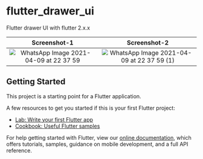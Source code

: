 # flutter_drawer_ui

Flutter drawer UI with flutter 2.x.x

Screenshot-1             |  Screenshot-2
:-------------------------:|:-------------------------:
![WhatsApp Image 2021-04-09 at 22 37 59](https://user-images.githubusercontent.com/11716526/114213101-6c801c00-9984-11eb-9ff9-82f34e5aa88b.jpeg)  |  ![WhatsApp Image 2021-04-09 at 22 37 59 (1)](https://user-images.githubusercontent.com/11716526/114213094-69852b80-9984-11eb-9dd8-3b7a6cabdcbc.jpeg)

## Getting Started

This project is a starting point for a Flutter application.

A few resources to get you started if this is your first Flutter project:

- [Lab: Write your first Flutter app](https://flutter.dev/docs/get-started/codelab)
- [Cookbook: Useful Flutter samples](https://flutter.dev/docs/cookbook)

For help getting started with Flutter, view our
[online documentation](https://flutter.dev/docs), which offers tutorials,
samples, guidance on mobile development, and a full API reference.
